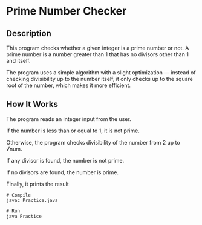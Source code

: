 # Prime Number Checker
## Description

This program checks whether a given integer is a prime number or not.
A prime number is a number greater than 1 that has no divisors other than 1 and itself.

The program uses a simple algorithm with a slight optimization — instead of checking divisibility up to the number itself, it only checks up to the square root of the number, which makes it more efficient.

## How It Works

The program reads an integer input from the user.

If the number is less than or equal to 1, it is not prime.

Otherwise, the program checks divisibility of the number from 2 up to √num.

If any divisor is found, the number is not prime.

If no divisors are found, the number is prime.

Finally, it prints the result
```
# Compile
javac Practice.java

# Run
java Practice
```
